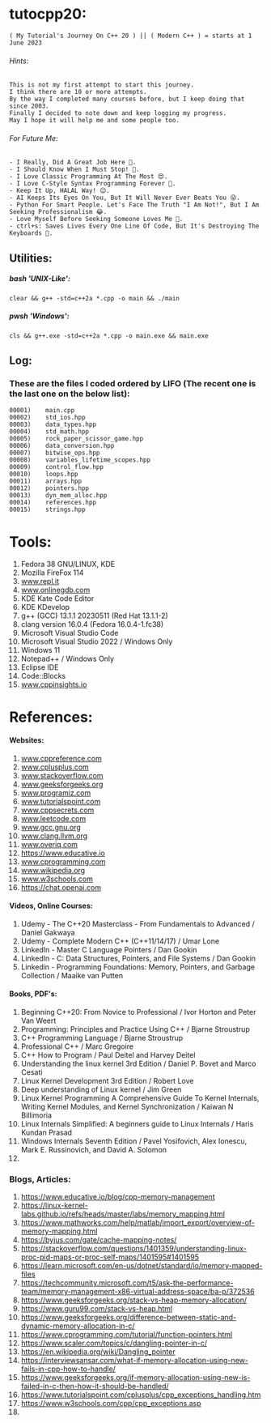 # tutocpp20:
    ( My Tutorial's Journey On C++ 20 ) || ( Modern C++ ) = starts at 1 June 2023

###### Hints:
    This is not my first attempt to start this journey.
    I think there are 10 or more attempts.
    By the way I completed many courses before, but I keep doing that since 2003. 
    Finally I decided to note down and keep logging my progress. 
    May I hope it will help me and some people too.

###### For Future Me:
    - I Really, Did A Great Job Here 💪.
    - I Should Know When I Must Stop! 🫷.
    - I Love Classic Programming At The Most 😍.
    - I Love C-Style Syntax Programming Forever 🥰.
    - Keep It Up, HALAL Way! 😉.
    - AI Keeps Its Eyes On You, But It Will Never Ever Beats You 😜.
    - Python For Smart People. Let's Face The Truth "I Am Not!", But I Am Seeking Professionalism 😂.
    - Love Myself Before Seeking Someone Loves Me 🤪.
    - ctrl+s: Saves Lives Every One Line Of Code, But It's Destroying The Keyboards 🖕.

## Utilities:
    
  ##### bash 'UNIX-Like':
    clear && g++ -std=c++2a *.cpp -o main && ./main
    
  ##### pwsh 'Windows':
    cls && g++.exe -std=c++2a *.cpp -o main.exe && main.exe

## Log:
  ### These are the files I coded ordered by LIFO (The recent one is the last one on the below list):
    00001)    main.cpp
    00002)    std_ios.hpp
    00003)    data_types.hpp
    00004)    std_math.hpp
    00005)    rock_paper_scissor_game.hpp
    00006)    data_conversion.hpp
    00007)    bitwise_ops.hpp
    00008)    variables_lifetime_scopes.hpp
    00009)    control_flow.hpp
    00010)    loops.hpp 
    00011)    arrays.hpp
    00012)    pointers.hpp
    00013)    dyn_mem_alloc.hpp
    00014)    references.hpp
    00015)    strings.hpp

# Tools:
1) Fedora 38 GNU/LINUX, KDE
2) Mozilla FireFox 114
4) www.repl.it
3) www.onlinegdb.com
5) KDE Kate Code Editor
6) KDE KDevelop
7) g++ (GCC) 13.1.1 20230511 (Red Hat 13.1.1-2)
8) clang version 16.0.4 (Fedora 16.0.4-1.fc38)
9) Microsoft Visual Studio Code
10) Microsoft Visual Studio 2022  / Windows Only
11) Windows 11
12) Notepad++ / Windows Only
13) Eclipse IDE
14) Code::Blocks
15) www.cppinsights.io

# References:
  
  #### Websites:
  1) www.cppreference.com
  2) www.cplusplus.com
  3) www.stackoverflow.com 
  4) www.geeksforgeeks.org
  5) www.programiz.com
  6) www.tutorialspoint.com
  7) www.cppsecrets.com
  8) www.leetcode.com
  9) www.gcc.gnu.org
  10) www.clang.llvm.org
  11) www.overiq.com
  12) https://www.educative.io
  13) www.cprogramming.com
  14) www.wikipedia.org
  15) www.w3schools.com
  16) https://chat.openai.com
  
  #### Videos, Online Courses:
  1) Udemy - The C++20 Masterclass - From Fundamentals to Advanced / Daniel Gakwaya
  2) Udemy - Complete Modern C++ (C++11/14/17) / Umar Lone
  3) LinkedIn - Master C Language Pointers / Dan Gookin
  3) LinkedIn - C: Data Structures, Pointers, and File Systems / Dan Gookin
  4) Linkedin - Programming Foundations: Memory, Pointers, and Garbage Collection / Maaike van Putten
  
  #### Books, PDF's:
  1) Beginning C++20: From Novice to Professional / Ivor Horton and Peter Van Weert
  2) Programming: Principles and Practice Using C++ / Bjarne Stroustrup
  3) C++ Programming Language / Bjarne Stroustrup
  4) Professional C++ / Marc Gregoire 
  5) C++ How to Program / Paul Deitel and Harvey Deitel
  6) Understanding the linux kernel 3rd Edition / Daniel P. Bovet and Marco Cesati
  7) Linux Kernel Development 3rd Edition / Robert Love
  8) Deep understanding of Linux kernel / Jim Green
  9) Linux Kernel Programming A Comprehensive Guide To Kernel Internals, Writing Kernel Modules, and Kernel Synchronization / Kaiwan N Billimoria
  10) Linux Internals Simplified: A beginners guide to Linux Internals / Haris Kundan Prasad
  11) Windows Internals Seventh Edition / Pavel Yosifovich, Alex Ionescu, Mark E. Russinovich, and David A. Solomon
  12) 

  ### Blogs, Articles:
  1) https://www.educative.io/blog/cpp-memory-management
  2) https://linux-kernel-labs.github.io/refs/heads/master/labs/memory_mapping.html
  3) https://www.mathworks.com/help/matlab/import_export/overview-of-memory-mapping.html
  4) https://byjus.com/gate/cache-mapping-notes/
  5) https://stackoverflow.com/questions/1401359/understanding-linux-proc-pid-maps-or-proc-self-maps/1401595#1401595
  6) https://learn.microsoft.com/en-us/dotnet/standard/io/memory-mapped-files
  7) https://techcommunity.microsoft.com/t5/ask-the-performance-team/memory-management-x86-virtual-address-space/ba-p/372536
  8) https://www.geeksforgeeks.org/stack-vs-heap-memory-allocation/
  9) https://www.guru99.com/stack-vs-heap.html
  10) https://www.geeksforgeeks.org/difference-between-static-and-dynamic-memory-allocation-in-c/
  11) https://www.cprogramming.com/tutorial/function-pointers.html
  12) https://www.scaler.com/topics/c/dangling-pointer-in-c/
  13) https://en.wikipedia.org/wiki/Dangling_pointer
  14) https://interviewsansar.com/what-if-memory-allocation-using-new-fails-in-cpp-how-to-handle/
  15) https://www.geeksforgeeks.org/if-memory-allocation-using-new-is-failed-in-c-then-how-it-should-be-handled/
  16) https://www.tutorialspoint.com/cplusplus/cpp_exceptions_handling.htm
  17) https://www.w3schools.com/cpp/cpp_exceptions.asp
  18) 






